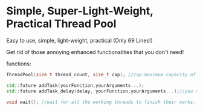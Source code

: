 # Simple, Super-Light-Weight, Practical Thread Pool
Easy to use, simple, light-weight, practical (Only 69 Lines!)

Get rid of those annoying enhanced functionalities that you don't need!

functions:

```cpp
ThreadPool(size_t thread_count, size_t cap); //cap:maximum capacity of the cache.

std::future addTask(yourFunction,yourArguments...);
std::future addTask_delay(delay, yourFunction,yourArguments...);//you must use std::chrono for the delay.

void wait(); //wait for all the working threads to finish their works.
```
